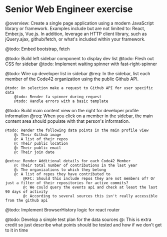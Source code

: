 
# Senior Web Engineer exercise

@overview: Create a single page application using a modern JavaScript library or
framework. Examples include but are not limited to: React, Ember.js, Vue.js. In
addition, leverage an HTTP client library, such as jQuery.ajax, github/fetch, or
what's included within your framework.

@todo: Embed bootstrap, fetch

@todo: Build left sidebar component to display dev list
    @todo: Flesh out CSS for sidebar
    @todo: Implement waiting spinner with fast-right-spinner
    
@todo: Wire up developer list in sidebar
    @req: In the sidebar, list each member of the Code42 organization using the public Github API.

    @todo: On selection make a request to Github API for user specific data
        @todo: Render fa spinner during request
        @todo: Handle errors with a basic template

@todo: Build main content view on the right for developer profile information
    @req: When you click on a member in the sidebar, the main content area should populate with that person's information.

    @todo: Render the following data points in the main profile view
        @: Their Github image
        @: A list of their repos
        @: Their public location
        @: Their public email
        @: Their join date

    @extra: Render Additional details for each Code42 Member
        @: Their total number of contributions in the last year
        @: The organizations to which they belong
        @: A list of repos they have contributed to
            @RFC: Should this include repos they are not members of? Or just a filter of their repositories for active commits?
            @: We could query the events api and check at least the last 90 days of activity
            @: According to several sources this isn't really accessible from the github api

@todo: Implement BrowserHistory logic for react router

@todo: Develop a simple test plan for the data sources
    @: This is extra credit so just describe what points should be tested and how if we don't get to it in time
